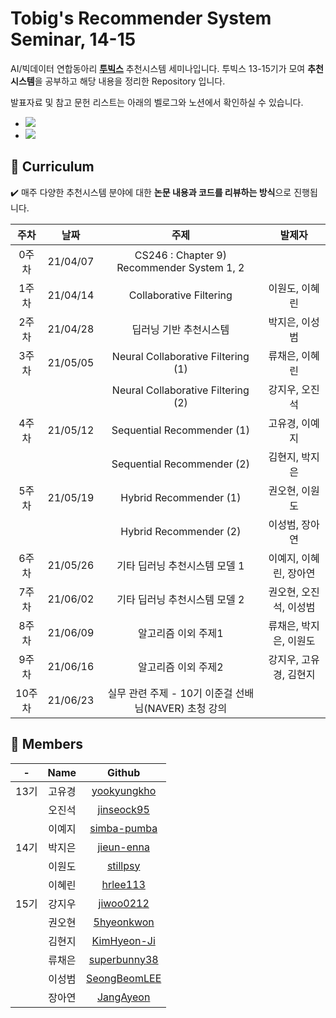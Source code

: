 # Tobig's Recommender System Seminar, 14-15

AI/빅데이터 연합동아리 **[투빅스](http://www.datamarket.kr/xe/page_QEhq64)** 추천시스템 세미나입니다.
투빅스 13-15기가 모여 **추천시스템**을 공부하고 해당 내용을 정리한 Repository 입니다.

발표자료 및 참고 문헌 리스트는 아래의 벨로그와 노션에서 확인하실 수 있습니다.  
* <a href="https://velog.io/@tobigs-recsys" target="_blank"><img src="https://img.shields.io/badge/Velog-20c997?style=flat-square&logo=Vimeo&logoColor=white"/></a>  
* <a href="https://www.notion.so/14-15-41e7c8a8fb5245e1bacc315a6cce9c0b" target="_blank"><img src="https://img.shields.io/badge/Notion-000000?style=flat-square&logo=Notion&logoColor=white"/></a>

## 💎 Curriculum
✔️ 매주 다양한 추천시스템 분야에 대한 **논문 내용과 코드를 리뷰하는 방식**으로 진행됩니다.

주차 | 날짜 | 주제 | 발제자  
:----: | :--------: | :-----------------: | :--------: 
0주차 | 21/04/07 | CS246 : Chapter 9) Recommender System 1, 2 |  
1주차 | 21/04/14 | Collaborative Filtering |이원도, 이혜린  
2주차 | 21/04/28 | 딥러닝 기반 추천시스템 | 박지은, 이성범  
3주차 | 21/05/05 | Neural Collaborative Filtering (1) | 류채은, 이혜린 
 ||  | Neural Collaborative Filtering (2) | 강지우, 오진석  
4주차 | 21/05/12 | Sequential Recommender (1) | 고유경, 이예지  
 ||  | Sequential Recommender (2) | 김현지, 박지은  
5주차 | 21/05/19 | Hybrid Recommender (1) | 권오현, 이원도  
 ||  | Hybrid Recommender (2) | 이성범, 장아연  
6주차 | 21/05/26 | 기타 딥러닝 추천시스템 모델 1  | 이예지, 이혜린, 장아연
7주차 | 21/06/02 | 기타 딥러닝 추천시스템 모델 2 | 권오현, 오진석, 이성범 
8주차 | 21/06/09 | 알고리즘 이외 주제1  | 류채은, 박지은, 이원도
9주차 | 21/06/16 | 알고리즘 이외 주제2  | 강지우, 고유경, 김현지
10주차 | 21/06/23 | 실무 관련 주제 - 10기 이준걸 선배님(NAVER) 초청 강의 | 
  
  
  
## 💎 Members 
| - | Name | Github 
:-: | :-: | :-: 
13기 | 고유경 | [yookyungkho](https://github.com/yookyungkho)  
|| 오진석 | [jinseock95](https://github.com/jinseock95)  
|| 이예지 | [simba-pumba](https://github.com/simba-pumba)  
14기 | 박지은 | [jieun-enna](https://github.com/jieun-enna) 
|| 이원도 | [stillpsy](https://github.com/stillpsy) 
|| 이혜린 | [hrlee113](https://github.com/hrlee113) 
15기 | 강지우 | [jiwoo0212](https://github.com/jiwoo0212) 
|| 권오현 |[5hyeonkwon](https://github.com/5hyeonkwon)  
|| 김현지 | [KimHyeon-Ji](https://github.com/KimHyeon-Ji) 
|| 류채은 | [superbunny38](https://github.com/superbunny38) 
|| 이성범 | [SeongBeomLEE](https://github.com/SeongBeomLEE) 
|| 장아연 | [JangAyeon](https://github.com/JangAyeon)
